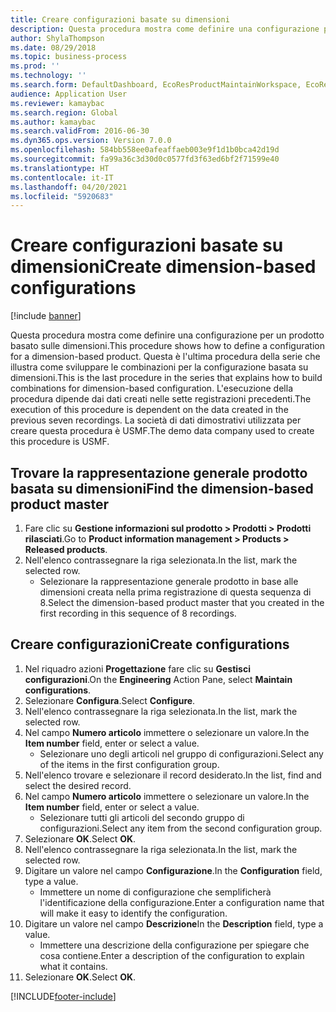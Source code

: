 ```yaml
---
title: Creare configurazioni basate su dimensioni
description: Questa procedura mostra come definire una configurazione per un prodotto basato sulle dimensioni.
author: ShylaThompson
ms.date: 08/29/2018
ms.topic: business-process
ms.prod: ''
ms.technology: ''
ms.search.form: DefaultDashboard, EcoResProductMaintainWorkspace, EcoResProductOpenCasesFormPart, EcoResProductDetailsExtended, EcoResDimensionBasedConfiguration, ConfigChooseFromRoute, ConfigChooseFromGroup, ConfigChoiceApprove
audience: Application User
ms.reviewer: kamaybac
ms.search.region: Global
ms.author: kamaybac
ms.search.validFrom: 2016-06-30
ms.dyn365.ops.version: Version 7.0.0
ms.openlocfilehash: 584bb558ee0afeaffaeb003e9f1d1b0bca42d19d
ms.sourcegitcommit: fa99a36c3d30d0c0577fd3f63ed6bf2f71599e40
ms.translationtype: HT
ms.contentlocale: it-IT
ms.lasthandoff: 04/20/2021
ms.locfileid: "5920683"
---
```

# <a name="create-dimension-based-configurations"></a><span data-ttu-id="7e05f-103">Creare configurazioni basate su dimensioni</span><span class="sxs-lookup"><span data-stu-id="7e05f-103">Create dimension-based configurations</span></span>

[!include [banner](../../includes/banner.md)]

<span data-ttu-id="7e05f-104">Questa procedura mostra come definire una configurazione per un prodotto basato sulle dimensioni.</span><span class="sxs-lookup"><span data-stu-id="7e05f-104">This procedure shows how to define a configuration for a dimension-based product.</span></span> <span data-ttu-id="7e05f-105">Questa è l'ultima procedura della serie che illustra come sviluppare le combinazioni per la configurazione basata su dimensioni.</span><span class="sxs-lookup"><span data-stu-id="7e05f-105">This is the last procedure in the series that explains how to build combinations for dimension-based configuration.</span></span> <span data-ttu-id="7e05f-106">L'esecuzione della procedura dipende dai dati creati nelle sette registrazioni precedenti.</span><span class="sxs-lookup"><span data-stu-id="7e05f-106">The execution of this procedure is dependent on the data created in the previous seven recordings.</span></span> <span data-ttu-id="7e05f-107">La società di dati dimostrativi utilizzata per creare questa procedura è USMF.</span><span class="sxs-lookup"><span data-stu-id="7e05f-107">The demo data company used to create this procedure is USMF.</span></span>

## <a name="find-the-dimension-based-product-master"></a><span data-ttu-id="7e05f-108">Trovare la rappresentazione generale prodotto basata su dimensioni</span><span class="sxs-lookup"><span data-stu-id="7e05f-108">Find the dimension-based product master</span></span>

1. <span data-ttu-id="7e05f-109">Fare clic su **Gestione informazioni sul prodotto \> Prodotti \> Prodotti rilasciati**.</span><span class="sxs-lookup"><span data-stu-id="7e05f-109">Go to **Product information management \> Products \> Released products**.</span></span>
1. <span data-ttu-id="7e05f-110">Nell'elenco contrassegnare la riga selezionata.</span><span class="sxs-lookup"><span data-stu-id="7e05f-110">In the list, mark the selected row.</span></span>
    * <span data-ttu-id="7e05f-111">Selezionare la rappresentazione generale prodotto in base alle dimensioni creata nella prima registrazione di questa sequenza di 8.</span><span class="sxs-lookup"><span data-stu-id="7e05f-111">Select the dimension-based product master that you created in the first recording in this sequence of 8 recordings.</span></span>  

## <a name="create-configurations"></a><span data-ttu-id="7e05f-112">Creare configurazioni</span><span class="sxs-lookup"><span data-stu-id="7e05f-112">Create configurations</span></span>

1. <span data-ttu-id="7e05f-113">Nel riquadro azioni **Progettazione** fare clic su **Gestisci configurazioni**.</span><span class="sxs-lookup"><span data-stu-id="7e05f-113">On the **Engineering** Action Pane, select **Maintain configurations**.</span></span>
1. <span data-ttu-id="7e05f-114">Selezionare **Configura**.</span><span class="sxs-lookup"><span data-stu-id="7e05f-114">Select **Configure**.</span></span>
1. <span data-ttu-id="7e05f-115">Nell'elenco contrassegnare la riga selezionata.</span><span class="sxs-lookup"><span data-stu-id="7e05f-115">In the list, mark the selected row.</span></span>
1. <span data-ttu-id="7e05f-116">Nel campo **Numero articolo** immettere o selezionare un valore.</span><span class="sxs-lookup"><span data-stu-id="7e05f-116">In the **Item number** field, enter or select a value.</span></span>
    * <span data-ttu-id="7e05f-117">Selezionare uno degli articoli nel gruppo di configurazioni.</span><span class="sxs-lookup"><span data-stu-id="7e05f-117">Select any of the items in the first configuration group.</span></span>  
1. <span data-ttu-id="7e05f-118">Nell'elenco trovare e selezionare il record desiderato.</span><span class="sxs-lookup"><span data-stu-id="7e05f-118">In the list, find and select the desired record.</span></span>
1. <span data-ttu-id="7e05f-119">Nel campo **Numero articolo** immettere o selezionare un valore.</span><span class="sxs-lookup"><span data-stu-id="7e05f-119">In the **Item number** field, enter or select a value.</span></span>
    * <span data-ttu-id="7e05f-120">Selezionare tutti gli articoli del secondo gruppo di configurazioni.</span><span class="sxs-lookup"><span data-stu-id="7e05f-120">Select any item from the second configuration group.</span></span>  
1. <span data-ttu-id="7e05f-121">Selezionare **OK**.</span><span class="sxs-lookup"><span data-stu-id="7e05f-121">Select **OK**.</span></span>
1. <span data-ttu-id="7e05f-122">Nell'elenco contrassegnare la riga selezionata.</span><span class="sxs-lookup"><span data-stu-id="7e05f-122">In the list, mark the selected row.</span></span>
1. <span data-ttu-id="7e05f-123">Digitare un valore nel campo **Configurazione**.</span><span class="sxs-lookup"><span data-stu-id="7e05f-123">In the **Configuration** field, type a value.</span></span>
    * <span data-ttu-id="7e05f-124">Immettere un nome di configurazione che semplificherà l'identificazione della configurazione.</span><span class="sxs-lookup"><span data-stu-id="7e05f-124">Enter a configuration name that will make it easy to identify the configuration.</span></span>  
1. <span data-ttu-id="7e05f-125">Digitare un valore nel campo **Descrizione**</span><span class="sxs-lookup"><span data-stu-id="7e05f-125">In the **Description** field, type a value.</span></span>
    * <span data-ttu-id="7e05f-126">Immettere una descrizione della configurazione per spiegare che cosa contiene.</span><span class="sxs-lookup"><span data-stu-id="7e05f-126">Enter a description of the configuration to explain what it contains.</span></span>  
1. <span data-ttu-id="7e05f-127">Selezionare **OK**.</span><span class="sxs-lookup"><span data-stu-id="7e05f-127">Select **OK**.</span></span>



[!INCLUDE[footer-include](../../../includes/footer-banner.md)]